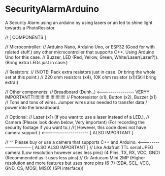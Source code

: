 # SecurityAlarmArduino
A Security Alarm using an arduino by using lasers or an led to shine light towards a PhotoResistor.


// [ COMPONENTS ]

// Microcontroller:
// Arduino Nano, Arduino Uno, or ESP32 (Good for with related stuff.) any other microcontroller that supports C++. Using Arduino Uno for this case.
// Buzzer, LED (Red, Yellow, Green, White/Laser(Lazer?)). (Bring extra LEDs just in case.)

// Resistors: 
// (NOTE: Pack extra resistors just in case. Or bring the whole set at this point.)
// 220 ohm resistors (x4), 10K ohm resistor (x1)(Still bring extra.)

// Other components:
// Breadboard (Duhh..) <---------------- VERYY IMPORTANTT!!!!!!!!!!!!!!!!!!!!!!!!!!
// Photoresistor (x1), Button (x2), Buzzer (x1)
// Tons and tons of wires. Jumper wires also needed to transfer data / power into the breadboard.

// Optional: 
// Lazer (x1) (if you want to use a laser instead of a LED.),
// Camera (Please look down below, Very important) (For recording the security footage if you want to.)
//( However, this code does not have camera support.) <--------------------- [ ALSO IMPORTANT ]

// ^^ Please buy or use a camera that supports C++ and Arduino. <--------------------- [ ALSO ALSO IMPORTANT ]
// Like Adafruit TTL serial JPEG camera (Low resolution however uses less pins) (4 Pins, TX, RX, VCC, GND) (Recommended as it uses less pins)
// Or Arducam Mini 2MP (Higher resolution and more features but uses more pins (6-7) (SDA, SCL, VCC, GND, CS, MOSI, MISO) (SPI interface))

